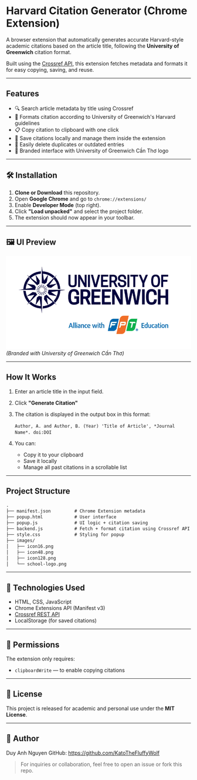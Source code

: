 # Harvard Citation Generator (Chrome Extension)

A browser extension that automatically generates accurate Harvard-style academic citations based on the article title, following the **University of Greenwich** citation format.

Built using the [Crossref API](https://api.crossref.org), this extension fetches metadata and formats it for easy copying, saving, and reuse.

---

## Features

- 🔍 Search article metadata by title using Crossref
- 📝 Formats citation according to University of Greenwich's Harvard guidelines
- 📋 Copy citation to clipboard with one click
- 💾 Save citations locally and manage them inside the extension
- 🧹 Easily delete duplicates or outdated entries
- 🏫 Branded interface with University of Greenwich Cần Thơ logo

---

## 🛠 Installation

1. **Clone or Download** this repository.
2. Open **Google Chrome** and go to `chrome://extensions/`
3. Enable **Developer Mode** (top right).
4. Click **"Load unpacked"** and select the project folder.
5. The extension should now appear in your toolbar.

---

## 🖼 UI Preview

![screenshot](images/school-logo.png)  
*(Branded with University of Greenwich Cần Thơ)*

---

## How It Works

1. Enter an article title in the input field.
2. Click **"Generate Citation"**
3. The citation is displayed in the output box in this format:

   `Author, A. and Author, B. (Year) 'Title of Article', *Journal Name*. doi:DOI`

4. You can:
   - Copy it to your clipboard
   - Save it locally
   - Manage all past citations in a scrollable list

---

## Project Structure

    .
    ├── manifest.json         # Chrome Extension metadata
    ├── popup.html            # User interface
    ├── popup.js              # UI logic + citation saving
    ├── backend.js            # Fetch + format citation using Crossref API
    ├── style.css             # Styling for popup
    ├── images/
    │   ├── icon16.png
    │   ├── icon48.png
    │   ├── icon128.png
    │   └── school-logo.png



---

## 🧰 Technologies Used

- HTML, CSS, JavaScript
- Chrome Extensions API (Manifest v3)
- [Crossref REST API](https://api.crossref.org)
- LocalStorage (for saved citations)

---

## 🔐 Permissions

The extension only requires:

- `clipboardWrite` — to enable copying citations

---

## 📜 License

This project is released for academic and personal use under the **MIT License**.

---

## 👤 Author

Duy Anh Nguyen
GitHub: https://github.com/KatoTheFluffyWolf

> For inquiries or collaboration, feel free to open an issue or fork this repo.
